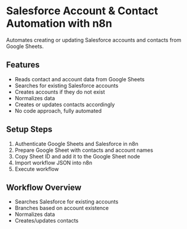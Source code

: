 # Salesforce Account & Contact Automation with n8n

Automates creating or updating Salesforce accounts and contacts from Google Sheets.

## Features
- Reads contact and account data from Google Sheets
- Searches for existing Salesforce accounts
- Creates accounts if they do not exist
- Normalizes data
- Creates or updates contacts accordingly
- No code approach, fully automated

## Setup Steps
1. Authenticate Google Sheets and Salesforce in n8n
2. Prepare Google Sheet with contacts and account names
3. Copy Sheet ID and add it to the Google Sheet node
4. Import workflow JSON into n8n
5. Execute workflow

## Workflow Overview
- Searches Salesforce for existing accounts
- Branches based on account existence
- Normalizes data
- Creates/updates contacts
